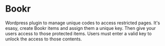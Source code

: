 # Bookr
Wordpress plugin to manage unique codes to access restricted pages. 
It's esasy, create Bookr items and assign them a unique key. Then give your users access to those protected items. Users must enter a valid key to unlock the access to those contents.